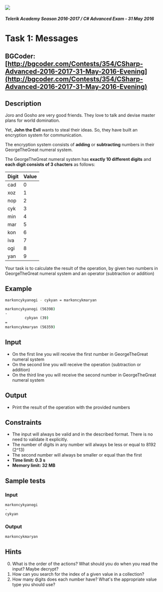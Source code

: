 <img src="https://raw.githubusercontent.com/TelerikAcademy/Common/master/logos/telerik-header-logo.png" />

#### _Telerik Academy Season 2016-2017 / C# Advanced Exam - 31 May 2016_

# Task 1: Messages

## BGCoder: [http://bgcoder.com/Contests/354/CSharp-Advanced-2016-2017-31-May-2016-Evening](http://bgcoder.com/Contests/354/CSharp-Advanced-2016-2017-31-May-2016-Evening)

## Description

Joro and Gosho are very good friends. They love to talk and devise master plans for world domination.

Yet, **John the Evil** wants to steal their ideas. So, they have built an encryption system for communication.

The encryption system consists of **adding** or **subtracting** numbers in their GeorgeTheGreat numeral system.

The GeorgeTheGreat numeral system has **exactly 10 different digits** and **each digit consists of 3 chacters** as follows:

| Digit | Value |
| ----- | ----- |
| cad   | 0     |
| xoz   | 1     |
| nop   | 2     |
| cyk   | 3     |
| min   | 4     |
| mar   | 5     |
| kon   | 6     |
| iva   | 7     |
| ogi   | 8     |
| yan   | 9     |

Your task is to calculate the result of the operation, by given two numbers in GeorgeTheGreat numeral system and an operator (subtraction or addition)

## Example


```bash
markoncykyanogi - cykyan = markoncykmaryan
```

```cmd
markoncykyanogi (56398)
-
         cykyan (39)
=
markoncykmaryan (56359)

```

## Input
- On the first line you will receive the first number in GeorgeTheGreat numeral system
- On the second line you will receive the operation (subtraction or addition)
- On the third line you will receive the second number in GeorgeTheGreat numeral system

## Output
-   Print the result of the operation with the provided numbers

## Constraints

- The input will always be valid and in the described format. There is no need to validate it explicitly.
- The number of digits in any number will always be less or equal to 8192 (2^13)
- The second number will always be smaller or equal than the first
- **Time limit: 0.3 s**
- **Memory limit: 32 MB**

## Sample tests

### Input

```bash
markoncykyanogi
-
cykyan
```

### Output

```bash
markoncykmaryan
```

## Hints
0. What is the order of the actions? What should you do when you read the input? Maybe decrypt?
0. How can you search for the index of a given value in a collection?
0. How many digits does each number have? What's the appropriate value type you should use?
